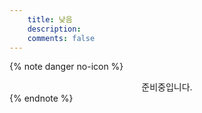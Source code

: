 ```yaml
---
    title: 낮음
    description: 
    comments: false
---
```


{% note danger no-icon %}
<center>준비중입니다.</center>
{% endnote %}